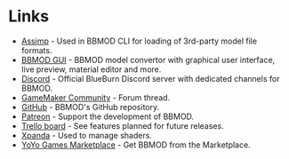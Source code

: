 # Links
* [Assimp](https://github.com/assimp/assimp) - Used in BBMOD CLI for loading of 3rd-party model file formats.
* [BBMOD GUI](https://blueburn.cz/index.php?menu=bbmod_gui) - BBMOD model convertor with graphical user interface, live preview, material editor and more.
* [Discord](https://discord.gg/ep2BGPm) - Official BlueBurn Discord server with dedicated channels for BBMOD.
* [GameMaker Community](https://forum.yoyogames.com/index.php?threads/60628) - Forum thread.
* [GitHub](https://github.com/blueburncz/BBMOD) - BBMOD's GitHub repository.
* [Patreon](https://www.patreon.com/blueburn) - Support the development of BBMOD.
* [Trello board](https://trello.com/b/XKnnTduD/bbmod) - See features planned for future releases.
* [Xpanda](https://github.com/GameMakerDiscord/Xpanda) - Used to manage shaders.
* [YoYo Games Marketplace](https://marketplace.yoyogames.com/assets/10210/bbmod-3) - Get BBMOD from the Marketplace.
